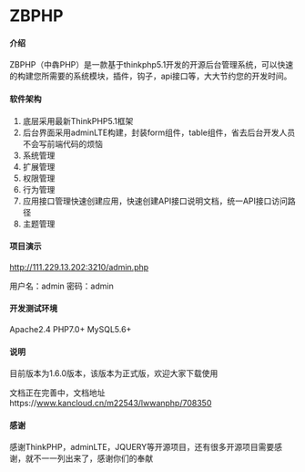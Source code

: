 # ZBPHP

#### 介绍
ZBPHP（中犇PHP）是一款基于thinkphp5.1开发的开源后台管理系统，可以快速的构建您所需要的系统模块，插件，钩子，api接口等，大大节约您的开发时间。

#### 软件架构

1. 底层采用最新ThinkPHP5.1框架
2. 后台界面采用adminLTE构建，封装form组件，table组件，省去后台开发人员不会写前端代码的烦恼
3. 系统管理
4. 扩展管理
5. 权限管理
6. 行为管理
7. 应用接口管理快速创建应用，快速创建API接口说明文档，统一API接口访问路径
8. 主题管理

#### 项目演示
http://111.229.13.202:3210/admin.php

用户名：admin
密码：admin

#### 开发测试环境
Apache2.4
PHP7.0+
MySQL5.6+

#### 说明

目前版本为1.6.0版本，该版本为正式版，欢迎大家下载使用

文档正在完善中，文档地址https://www.kancloud.cn/m22543/lwwanphp/708350

#### 感谢
感谢ThinkPHP，adminLTE，JQUERY等开源项目，还有很多开源项目需要感谢，就不一一列出来了，感谢你们的奉献
